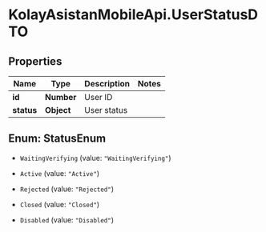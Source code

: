 # KolayAsistanMobileApi.UserStatusDTO

## Properties

Name | Type | Description | Notes
------------ | ------------- | ------------- | -------------
**id** | **Number** | User ID | 
**status** | **Object** | User status | 



## Enum: StatusEnum


* `WaitingVerifying` (value: `"WaitingVerifying"`)

* `Active` (value: `"Active"`)

* `Rejected` (value: `"Rejected"`)

* `Closed` (value: `"Closed"`)

* `Disabled` (value: `"Disabled"`)





